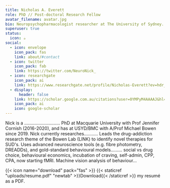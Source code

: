 ```yaml
---
title: Nicholas A. Everett
role: PhD // Post-doctoral Research Fellow
avatar_filename: avatar.jpg
bio: Neuropsychopharmacologist researcher at The University of Sydney.
superuser: true
status:
  icon: ☕️
social:
  - icon: envelope
    icon_pack: fas
    link: about/#contact
  - icon: twitter
    icon_pack: fab
    link: https://twitter.com/NeuroNick_
  - icon: researchgate
    icon_pack: ai
    link: https://www.researchgate.net/profile/Nicholas-Everett?ev=hdr_xprf
  - display:
      header: false
    link: https://scholar.google.com.au/citations?user=0YMPyM4AAAAJ&hl=en
    icon_pack: ai
    icon: google-scholar
---
```

Nick is a ............................ PhD at Macquarie University with Prof Jennifer Cornish (2016-2020), and has at USYD/BMC with A/Prof Michael Bowen since 2019. Nick currently researches........... Leads the drug-addiction research theme of the Bowen Lab (LINK) to identify novel therapies for SUD's. Uses advanced neuroscience tools (e.g. fibre photometry, DREADDs), and gold-standard behavioural models......... social vs drug choice, behavioural economics, incubation of craving, self-admin, CPP, CPA, now starting fMRI. Machine vision analysis of behaviour... 

{{< icon name="download" pack="fas" >}} {{< staticref "uploads/resume.pdf" "newtab" >}}Download{{< /staticref >}} my resumé as a PDF.